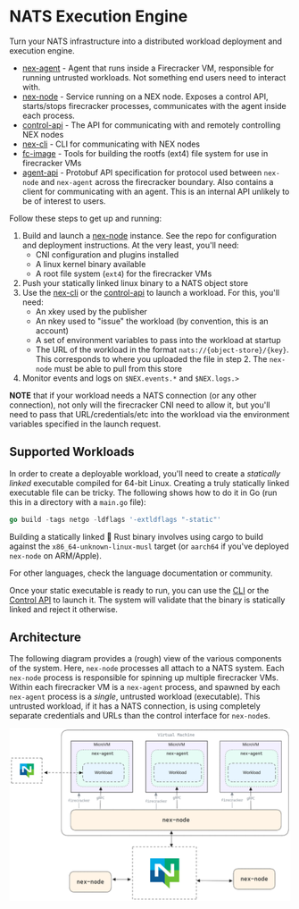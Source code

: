 # NATS Execution Engine
Turn your NATS infrastructure into a distributed workload deployment and execution engine.

* [nex-agent](./nex-agent) - Agent that runs inside a Firecracker VM, responsible for running untrusted workloads. Not something end users need to interact with.
* [nex-node](./nex-node) - Service running on a NEX node. Exposes a control API, starts/stops firecracker processes, communicates with the agent inside each process.
* [control-api](./control-api/) - The API for communicating with and remotely controlling NEX nodes
* [nex-cli](./nex-cli) - CLI for communicating with NEX nodes
* [fc-image](./fc-image/) - Tools for building the rootfs (ext4) file system for use in firecracker VMs
* [agent-api](./agent-api/) - Protobuf API specification for protocol used between `nex-node` and `nex-agent` across the firecracker boundary. Also contains a client for communicating with an agent. This is an internal API unlikely to be of interest to users.

Follow these steps to get up and running:

1. Build and launch a [nex-node](./nex-node/) instance. See the repo for configuration and deployment instructions. At the very least, you'll need:
    * CNI configuration and plugins installed
    * A linux kernel binary available
    * A root file system (`ext4`) for the firecracker VMs
1. Push your statically linked linux binary to a NATS object store
1. Use the [nex-cli](./nex-cli) or the [control-api](./control-api/) to launch a workload. For this, you'll need:
    * An xkey used by the publisher
    * An nkey used to "issue" the workload (by convention, this is an account)
    * A set of environment variables to pass into the workload at startup
    * The URL of the workload in the format `nats://{object-store}/{key}`. This corresponds to where you uploaded the file in step 2. The `nex-node` must be able to pull from this store
1. Monitor events and logs on `$NEX.events.*` and `$NEX.logs.>`

**NOTE** that if your workload needs a NATS connection (or any other connection), not only will the firecracker CNI need to allow it, but you'll need to pass that URL/credentials/etc into the workload via the environment variables specified in the launch request.

## Supported Workloads
In order to create a deployable workload, you'll need to create a _statically linked_ executable compiled for 64-bit Linux. Creating a truly statically linked executable file can be tricky. The following shows how to do it in Go (run this in a directory with a `main.go` file):

```go
go build -tags netgo -ldflags '-extldflags "-static"'
```

Building a statically linked 🦀 Rust binary involves using cargo to build against the `x86_64-unknown-linux-musl` target (or `aarch64` if you've deployed `nex-node` on ARM/Apple).

For other languages, check the language documentation or community.

Once your static executable is ready to run, you can use the [CLI](./nex-cli/) or the [Control API](./control-api/) to launch it. The system will validate that the binary is statically linked and reject it otherwise.

## Architecture
The following diagram provides a (rough) view of the various components of the system. Here, `nex-node` processes all attach to a NATS system. Each `nex-node` process is responsible for spinning up multiple firecracker VMs. Within each firecracker VM is a `nex-agent` process, and spawned by each `nex-agent` process is a _single_, untrusted workload (executable). This untrusted workload, if it has a NATS connection, is using completely separate credentials and URLs than the control interface for `nex-node`s.

![NEX architecture](./nex-arch.png)